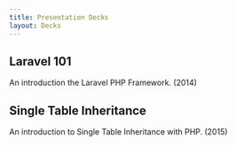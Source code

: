 ```yaml
---
title: Presentation Decks
layout: Decks
---
```


<div class="w-full mb-8">
    <h2 class="text-2xl">
        <a :href="$withBase('/decks/laravel-101.html')">
            Laravel 101
        </a>
    </h2>
    <p class="leading-normal">
        An introduction the Laravel PHP Framework.  (2014)
    </p>
</div>

<div class="w-full mb-8">
    <h2 class="text-2xl">
        <a :href="$withBase('/decks/single-table-inheritance.html')">
            Single Table Inheritance
        </a>
    </h2>
    <p class="leading-normal">
        An introduction to Single Table Inheritance with PHP.  (2015)
    </p>
</div>
